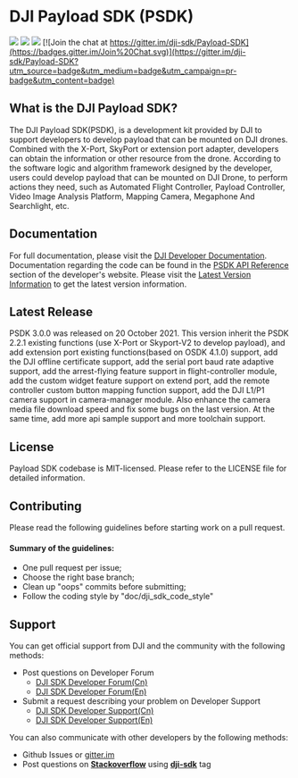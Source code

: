 # DJI Payload SDK (PSDK)

![](https://img.shields.io/badge/version-V3.0.0-orange.svg)
![](https://img.shields.io/badge/platform-linux_|_rtos-green.svg)
![](https://img.shields.io/badge/license-MIT-blue.svg)
[![Join the chat at https://gitter.im/dji-sdk/Payload-SDK](https://badges.gitter.im/Join%20Chat.svg)](https://gitter.im/dji-sdk/Payload-SDK?utm_source=badge&utm_medium=badge&utm_campaign=pr-badge&utm_content=badge)

## What is the DJI Payload SDK?

The DJI Payload SDK(PSDK), is a development kit provided by DJI to support developers to develop payload that can be mounted 
on DJI drones. Combined with the X-Port, SkyPort or extension port adapter, developers can obtain the information or other 
resource from the drone. According to the software logic and algorithm framework designed by the developer, users could 
develop payload that can be mounted on DJI Drone, to perform actions they need, such as Automated Flight Controller, 
Payload Controller, Video Image Analysis Platform, Mapping Camera, Megaphone And Searchlight, etc.

## Documentation

For full documentation, please visit the [DJI Developer Documentation](https://developer.dji.com/payload-sdk/documentation/). 
Documentation regarding the code can be found in the [PSDK API Reference](https://developer.dji.com/payload-api-reference/introduction/index.html) section of the developer's website.
Please visit the [Latest Version Information](https://developer.dji.com/payload-sdk/documentation/appendix/firmware.html) to get the latest version information.

## Latest Release
PSDK 3.0.0 was released on 20 October 2021. This version inherit the PSDK 2.2.1 existing functions (use X-Port or Skyport-V2 
to develop payload), and add extension port existing functions(based on OSDK 4.1.0) support, add the DJI offline certificate 
support, add the serial port baud rate adaptive support, add the arrest-flying feature support in flight-controller module, 
add the custom widget feature support on extend port, add the remote controller custom button mapping function support, 
add the DJI L1/P1 camera support in camera-manager module. Also enhance the camera media file download speed and fix some 
bugs on the last version. At the same time, add more api sample support and more toolchain support.

## License

Payload SDK codebase is MIT-licensed. Please refer to the LICENSE file for detailed information.

## Contributing

Please read the following guidelines before starting work on a pull request.

#### Summary of the guidelines:

* One pull request per issue;
* Choose the right base branch;
* Clean up "oops" commits before submitting;
* Follow the coding style by "doc/dji_sdk_code_style"

## Support

You can get official support from DJI and the community with the following methods:

- Post questions on Developer Forum
  * [DJI SDK Developer Forum(Cn)](https://djisdksupport.zendesk.com/hc/zh-cn/community/topics)
  * [DJI SDK Developer Forum(En)](https://djisdksupport.zendesk.com/hc/en-us/community/topics)
- Submit a request describing your problem on Developer Support
  * [DJI SDK Developer Support(Cn)](https://djisdksupport.zendesk.com/hc/zh-cn/requests/new)
  * [DJI SDK Developer Support(En)](https://djisdksupport.zendesk.com/hc/en-us/requests/new)
  
You can also communicate with other developers by the following methods:

- Github Issues or [gitter.im](https://gitter.im/dji-sdk/Payload-SDK)
- Post questions on [**Stackoverflow**](http://stackoverflow.com) using [**dji-sdk**](http://stackoverflow.com/questions/tagged/dji-sdk) tag